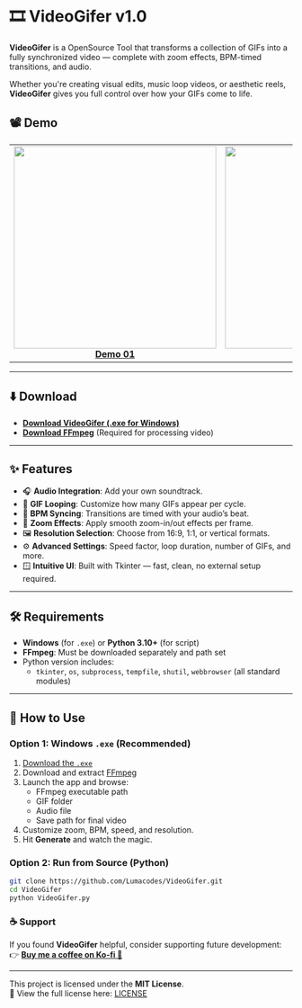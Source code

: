 # 🎞️ VideoGifer v1.0

**VideoGifer** is a OpenSource Tool that transforms a collection of GIFs into a fully synchronized video — complete with zoom effects, BPM-timed transitions, and audio.

Whether you're creating visual edits, music loop videos, or aesthetic reels, **VideoGifer** gives you full control over how your GIFs come to life.
## 📽️ Demo

<table>
  <tr>
    <td align="center">
      <a href="https://www.youtube.com/watch?v=Gmlu_1Rxywc">
        <img src="https://img.youtube.com/vi/Gmlu_1Rxywc/0.jpg" width="360"/><br/>
        <strong>Demo 01 </strong>
      </a>
    </td>
    <td align="center">
      <a href="https://www.youtube.com/watch?v=8TRp-ZAi51Q">
        <img src="https://img.youtube.com/vi/8TRp-ZAi51Q/0.jpg" width="360"/><br/>
        <strong>Demo 02</strong>
      </a>
    </td>
  </tr>
</table>




---

## ⬇️ Download

- **[Download VideoGifer (.exe for Windows)](https://github.com/Lumacodes/VideoGifer/raw/main/VideoGifer%20v1.0%20%5B%20WINDOWS%20%5D%20.exe)**
- **[Download FFmpeg](https://www.gyan.dev/ffmpeg/builds/ffmpeg-git-full.7z)** (Required for processing video)

---

## ✨ Features

- 🎧 **Audio Integration**: Add your own soundtrack.
- 🔁 **GIF Looping**: Customize how many GIFs appear per cycle.
- 🧠 **BPM Syncing**: Transitions are timed with your audio’s beat.
- 🎥 **Zoom Effects**: Apply smooth zoom-in/out effects per frame.
- 🖼 **Resolution Selection**: Choose from 16:9, 1:1, or vertical formats.
- ⚙️ **Advanced Settings**: Speed factor, loop duration, number of GIFs, and more.
- 🪟 **Intuitive UI**: Built with Tkinter — fast, clean, no external setup required.

---

## 🛠 Requirements

- **Windows** (for `.exe`) or **Python 3.10+** (for script)
- **FFmpeg**: Must be downloaded separately and path set
- Python version includes:  
  - `tkinter`, `os`, `subprocess`, `tempfile`, `shutil`, `webbrowser` (all standard modules)

---

## 🚀 How to Use

### Option 1: Windows `.exe` (Recommended)

1. [Download the `.exe`](https://github.com/Lumacodes/VideoGifer/raw/main/VideoGifer%20v1.0%20%5B%20WINDOWS%20%5D%20.exe)
2. Download and extract [FFmpeg](https://www.gyan.dev/ffmpeg/builds/ffmpeg-git-full.7z)
3. Launch the app and browse:
   - FFmpeg executable path
   - GIF folder
   - Audio file
   - Save path for final video
4. Customize zoom, BPM, speed, and resolution.
5. Hit **Generate** and watch the magic.

### Option 2: Run from Source (Python)

```bash
git clone https://github.com/Lumacodes/VideoGifer.git
cd VideoGifer
python VideoGifer.py
``` 



### ☕ Support

If you found **VideoGifer** helpful, consider supporting future development:  
👉 **[Buy me a coffee on Ko-fi 💙](https://ko-fi.com/lumacodes)**

---


This project is licensed under the **MIT License**.  
📄 View the full license here: [LICENSE](https://github.com/Lumacodes/VideoGifer/blob/main/LICENSE)



